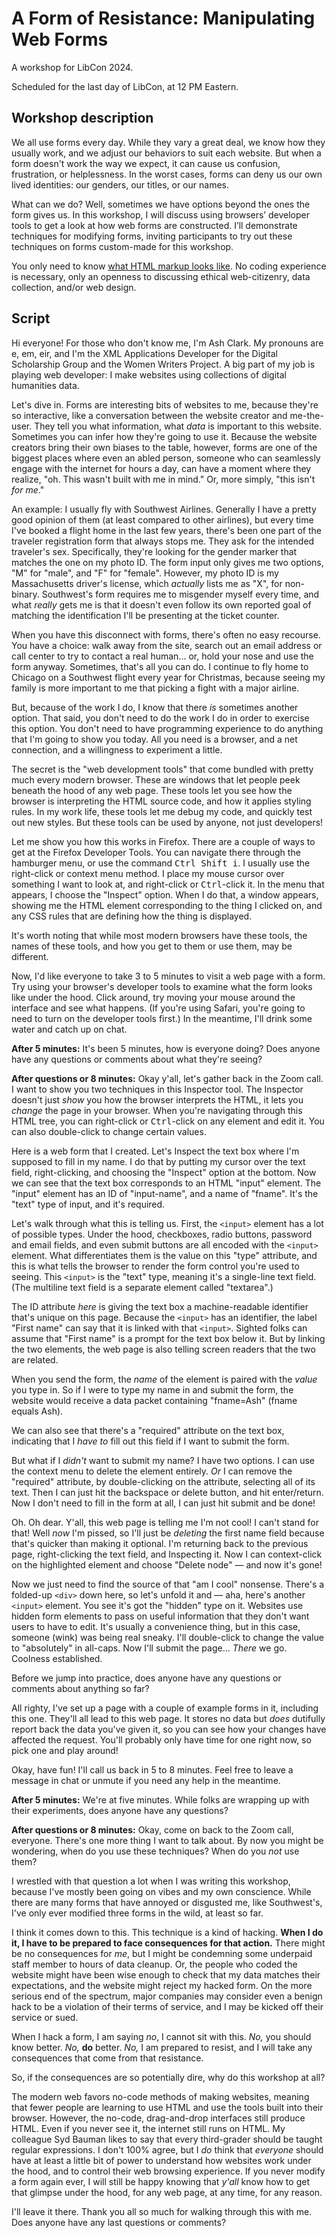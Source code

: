 # A Form of Resistance: Manipulating Web Forms

A workshop for LibCon 2024.

Scheduled for the last day of LibCon, at 12 PM Eastern.

## Workshop description

We all use forms every day. While they vary a great deal, we know how they usually work, and we adjust our behaviors to suit each website. But when a form doesn't work the way we expect, it can cause us confusion, frustration, or helplessness. In the worst cases, forms can deny us our own lived identities: our genders, our titles, or our names.

What can we do? Well, sometimes we have options beyond the ones the form gives us. In this workshop, I will discuss using browsers’ developer tools to get a look at how web forms are constructed. I’ll demonstrate techniques for modifying forms, inviting participants to try out these techniques on forms custom-made for this workshop.

You only need to know [what HTML markup looks like](https://gist.github.com/amclark42/ace2c44b1c987d91fb5a79eefad34662). No coding experience is necessary, only an openness to discussing ethical web-citizenry, data collection, and/or web design.

## Script

Hi everyone! For those who don't know me, I'm Ash Clark. My pronouns are e, em, eir, and I'm the XML Applications Developer for the Digital Scholarship Group and the Women Writers Project. A big part of my job is playing web developer: I make websites using collections of digital humanities data.

<!-- logistics -->

Let's dive in. Forms are interesting bits of websites to me, because they're so interactive, like a conversation between the website creator and me-the-user. They tell you what information, what *data* is important to this website. Sometimes you can infer how they're going to use it. Because the website creators bring their own biases to the table, however, forms are one of the biggest places where even an abled person, someone who can seamlessly engage with the internet for hours a day, can have a moment where they realize, "oh. This wasn't built with me in mind." Or, more simply, "this isn't *for me*."

An example: I usually fly with Southwest Airlines. Generally I have a pretty good opinion of them (at least compared to other airlines), but every time I've booked a flight home in the last few years, there's been one part of the traveler registration form that always stops me. They ask for the intended traveler's sex. Specifically, they're looking for the gender marker that matches the one on my photo ID. The form input only gives me two options, "M" for "male", and "F" for "female". However, my photo ID is my Massachusetts driver's license, which *actually* lists me as "X", for non-binary. Southwest's form requires me to misgender myself every time, and what *really* gets me is that it doesn't even follow its own reported goal of matching the identification I'll be presenting at the ticket counter.

When you have this disconnect with forms, there's often no easy recourse. You have a choice: walk away from the site, search out an email address or call center to try to contact a real human... or, hold your nose and use the form anyway. Sometimes, that's all you can do. I continue to fly home to Chicago on a Southwest flight every year for Christmas, because seeing my family is more important to me that picking a fight with a major airline.

But, because of the work I do, I know that there *is* sometimes another option. That said, you don't need to do the work I do in order to exercise this option. You don't need to have programming experience to do anything that I'm going to show you today. All you need is a browser, and a net connection, and a willingness to experiment a little.

The secret is the "web development tools" that come bundled with pretty much every modern browser. These are windows that let people peek beneath the hood of any web page. These tools let you see how the browser is interpreting the HTML source code, and how it applies styling rules. In my work life, these tools let me debug my code, and quickly test out new styles. But these tools can be used by anyone, not just developers!

Let me show you how this works in Firefox. There are a couple of ways to get at the Firefox Developer Tools. You can navigate there through the hamburger menu, or use the command <kbd>Ctrl Shift i</kbd>. I usually use the right-click or context menu method. I place my mouse cursor over something I want to look at, and right-click or <kbd>Ctrl</kbd>-click it. In the menu that appears, I choose the "Inspect" option. When I do that, a window appears, showing me the HTML element corresponding to the thing I clicked on, and any CSS rules that are defining how the thing is displayed.

It's worth noting that while most modern browsers have these tools, the names of these tools, and how you get to them or use them, may be different.

Now, I'd like everyone to take 3 to 5 minutes to visit a web page with a form. Try using your browser's developer tools to examine what the form looks like under the hood. Click around, try moving your mouse around the interface and see what happens. (If you're using Safari, you're going to need to turn on the developer tools first.) In the meantime, I'll drink some water and catch up on chat.

<!-- above was 5 min -->

**After 5 minutes:** It's been 5 minutes, how is everyone doing? Does anyone have any questions or comments about what they're seeing?

**After questions or 8 minutes:** Okay y'all, let's gather back in the Zoom call. I want to show you two techniques in this Inspector tool. The Inspector doesn't just *show* you how the browser interprets the HTML, it lets you *change* the page in your browser. When you're navigating through this HTML tree, you can right-click or <kbd>Ctrl</kbd>-click on any element and edit it. You can also double-click to change certain values. <!-- I should gloss elements and attributes -->

Here is a web form that I created. Let's Inspect the text box where I'm supposed to fill in my name. I do that by putting my cursor over the text field, right-clicking, and choosing the "Inspect" option at the bottom. Now we can see that the text box corresponds to an HTML "input" element. The "input" element has an ID of "input-name", and a name of "fname". It's the "text" type of input, and it's required.

Let's walk through what this is telling us. First, the `<input>` element has a lot of possible types. Under the hood, checkboxes, radio buttons, password and email fields, and even submit buttons are all encoded with the `<input>` element. What differentiates them is the value on this "type" attribute, and this is what tells the browser to render the form control you're used to seeing. This `<input>` is the "text" type, meaning it's a single-line text field. (The multiline text field is a separate element called "textarea".)

<!-- https://developer.mozilla.org/en-US/docs/Web/HTML/Element/Input -->

The ID attribute *here* is giving the text box a machine-readable identifier that's unique on this page. Because the `<input>` has an identifier, the label "First name" can say that it is linked with that `<input>`. Sighted folks can assume that "First name" is a prompt for the text box below it. But by linking the two elements, the web page is also telling screen readers that the two are related.

When you send the form, the *name* of the element is paired with the *value* you type in. So if I were to type my name in and submit the form, the website would receive a data packet containing "fname=Ash" (fname equals Ash).

We can also see that there's a "required" attribute on the text box, indicating that I *have to* fill out this field if I want to submit the form.

But what if I *didn't* want to submit my name? I have two options. I can use the context menu to delete the element entirely. *Or* I can remove the "required" attribute, by double-clicking on the attribute, selecting all of its text. Then I can just hit the backspace or delete button, and hit enter/return. Now I don't need to fill in the form at all, I can just hit submit and be done!

Oh. Oh dear. Y'all, this web page is telling me I'm not cool! I can't stand for that! Well *now* I'm pissed, so I'll just be *deleting* the first name field because that's quicker than making it optional. I'm returning back to the previous page, right-clicking the text field, and Inspecting it. Now I can context-click on the highlighted element and choose "Delete node" — and now it's gone!

Now we just need to find the source of that "am I cool" nonsense. There's a folded-up `<div>` down here, so let's unfold it and — aha, here's another `<input>` element. You see it's got the "hidden" type on it. Websites use hidden form elements to pass on useful information that they don't want users to have to edit. It's usually a convenience thing, but in this case, someone (wink) was being real sneaky. I'll double-click to change the value to "absolutely" in all-caps. Now I'll submit the page... *There* we go. Coolness established.

Before we jump into practice, does anyone have any questions or comments about anything so far?

<!-- above was 5 min -->

All righty, I've set up a page with a couple of example forms in it, including this one. They'll all lead to this web page. It stores no data but *does* dutifully report back the data you've given it, so you can see how your changes have affected the request. You'll probably only have time for one right now, so pick one and play around!

Okay, have fun! I'll call us back in 5 to 8 minutes. Feel free to leave a message in chat or unmute if you need any help in the meantime.

<!-- above was 1 min -->

**After 5 minutes:** We're at five minutes. While folks are wrapping up with their experiments, does anyone have any questions?

**After questions or 8 minutes:** Okay, come on back to the Zoom call, everyone. There's one more thing I want to talk about. By now you might be wondering, when do you use these techniques? When do you *not* use them?

I wrestled with that question a lot when I was writing this workshop, because I've mostly been going on vibes and my own conscience. While there are many forms that have annoyed or disgusted me, like Southwest's, I've only ever modified three forms in the wild, at least so far.

I think it comes down to this. This technique is a kind of hacking. **When I do it, I have to be prepared to face consequences for that action.** There might be no consequences for *me*, but I might be condemning some underpaid staff member to hours of data cleanup. Or, the people who coded the website might have been wise enough to check that my data matches their expectations, and the website might reject my hacked form. On the more serious end of the spectrum, major companies may consider even a benign hack to be a violation of their terms of service, and I may be kicked off their service or sued.

When I hack a form, I am saying *no*, I cannot sit with this. *No,* you should know better. *No,* **do** better. *No,* I am prepared to resist, and I will take any consequences that come from that resistance.

So, if the consequences are so potentially dire, why do this workshop at all?

The modern web favors no-code methods of making websites, meaning that fewer people are learning to use HTML and use the tools built into their browser. However, the no-code, drag-and-drop interfaces still produce HTML. Even if you never see it, the internet still runs on HTML. My colleague Syd Bauman likes to say that every third-grader should be taught regular expressions. I don't 100% agree, but I *do* think that *everyone* should have at least a little bit of power to understand how websites work under the hood, and to control their web browsing experience. If you never modify a form again ever, I will still be happy knowing that *y'all* know how to get that glimpse under the hood, for any web page, at any time, for any reason.

I'll leave it there. Thank you all so much for walking through this with me. Does anyone have any last questions or comments?